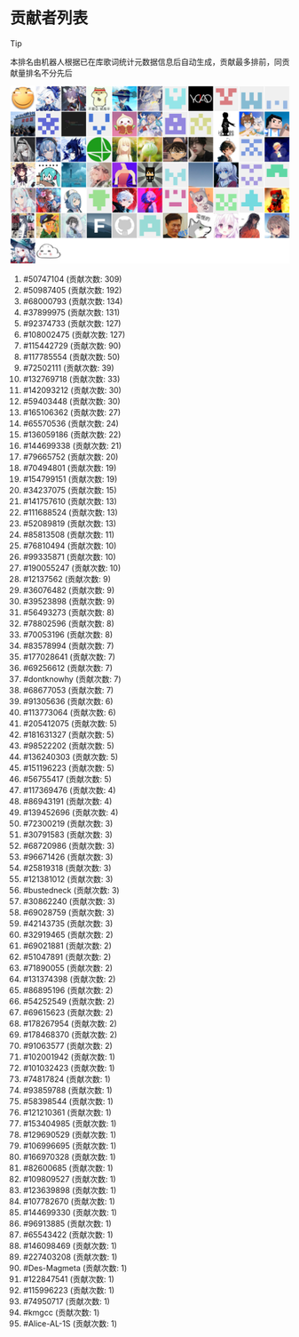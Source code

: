 # 贡献者列表

> [!TIP]
> 本排名由机器人根据已在库歌词统计元数据信息后自动生成，贡献最多排前，同贡献量排名不分先后

![贡献者头像画廊](./CONTRIBUTORS.svg)

1. #50747104 (贡献次数: 309)
2. #50987405 (贡献次数: 192)
3. #68000793 (贡献次数: 134)
4. #37899975 (贡献次数: 131)
5. #92374733 (贡献次数: 127)
6. #108002475 (贡献次数: 127)
7. #115442729 (贡献次数: 90)
8. #117785554 (贡献次数: 50)
9. #72502111 (贡献次数: 39)
10. #132769718 (贡献次数: 33)
11. #142093212 (贡献次数: 30)
12. #59403448 (贡献次数: 30)
13. #165106362 (贡献次数: 27)
14. #65570536 (贡献次数: 24)
15. #136059186 (贡献次数: 22)
16. #144699338 (贡献次数: 21)
17. #79665752 (贡献次数: 20)
18. #70494801 (贡献次数: 19)
19. #154799151 (贡献次数: 19)
20. #34237075 (贡献次数: 15)
21. #141757610 (贡献次数: 13)
22. #111688524 (贡献次数: 13)
23. #52089819 (贡献次数: 13)
24. #85813508 (贡献次数: 11)
25. #76810494 (贡献次数: 10)
26. #99335871 (贡献次数: 10)
27. #190055247 (贡献次数: 10)
28. #12137562 (贡献次数: 9)
29. #36076482 (贡献次数: 9)
30. #39523898 (贡献次数: 9)
31. #56493273 (贡献次数: 8)
32. #78802596 (贡献次数: 8)
33. #70053196 (贡献次数: 8)
34. #83578994 (贡献次数: 7)
35. #177028641 (贡献次数: 7)
36. #69256612 (贡献次数: 7)
37. #dontknowhy (贡献次数: 7)
38. #68677053 (贡献次数: 7)
39. #91305636 (贡献次数: 6)
40. #113773064 (贡献次数: 6)
41. #205412075 (贡献次数: 5)
42. #181631327 (贡献次数: 5)
43. #98522202 (贡献次数: 5)
44. #136240303 (贡献次数: 5)
45. #151196223 (贡献次数: 5)
46. #56755417 (贡献次数: 5)
47. #117369476 (贡献次数: 4)
48. #86943191 (贡献次数: 4)
49. #139452696 (贡献次数: 4)
50. #72300219 (贡献次数: 3)
51. #30791583 (贡献次数: 3)
52. #68720986 (贡献次数: 3)
53. #96671426 (贡献次数: 3)
54. #25819318 (贡献次数: 3)
55. #121381012 (贡献次数: 3)
56. #bustedneck (贡献次数: 3)
57. #30862240 (贡献次数: 3)
58. #69028759 (贡献次数: 3)
59. #42143735 (贡献次数: 3)
60. #32919465 (贡献次数: 2)
61. #69021881 (贡献次数: 2)
62. #51047891 (贡献次数: 2)
63. #71890055 (贡献次数: 2)
64. #131374398 (贡献次数: 2)
65. #86895196 (贡献次数: 2)
66. #54252549 (贡献次数: 2)
67. #69615623 (贡献次数: 2)
68. #178267954 (贡献次数: 2)
69. #178468370 (贡献次数: 2)
70. #91063577 (贡献次数: 2)
71. #102001942 (贡献次数: 1)
72. #101032423 (贡献次数: 1)
73. #74817824 (贡献次数: 1)
74. #93859788 (贡献次数: 1)
75. #58398544 (贡献次数: 1)
76. #121210361 (贡献次数: 1)
77. #153404985 (贡献次数: 1)
78. #129690529 (贡献次数: 1)
79. #106996695 (贡献次数: 1)
80. #166970328 (贡献次数: 1)
81. #82600685 (贡献次数: 1)
82. #109809527 (贡献次数: 1)
83. #123639898 (贡献次数: 1)
84. #107782670 (贡献次数: 1)
85. #144699330 (贡献次数: 1)
86. #96913885 (贡献次数: 1)
87. #65543422 (贡献次数: 1)
88. #146098469 (贡献次数: 1)
89. #227403208 (贡献次数: 1)
90. #Des-Magmeta (贡献次数: 1)
91. #122847541 (贡献次数: 1)
92. #115996223 (贡献次数: 1)
93. #74950717 (贡献次数: 1)
94. #kmgcc (贡献次数: 1)
95. #Alice-AL-1S (贡献次数: 1)
